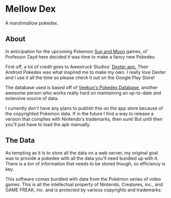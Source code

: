 # Mellow Dex

A marshmallow pokedex.

## About
In anticipation for the upcoming Pokemon [Sun and Moon](http://www.serebii.net/sunmoon/) games, ol' Professor Zayd here decided it was time to make a fancy new Pokedex.

First off, a lot of credit goes to Awestruck Studios' [Dexter app.](https://play.google.com/store/apps/details?id=com.awestruckstudios.pkmn&hl=en) Their Android Pokedex was what inspired me to make my own. I really love Dexter and I use it all the time so please check it out on the Google Play Store!

The database used is based off of [Veekun's Pokedex Database](https://github.com/veekun/pokedex), another awesome person who works really hard on maintaining an up-to-date and extensive source of data.

I currently don't have any plans to publish this on the app store because of the copyrighted Pokemon data. If in the future I find a way to release a version that complies with Nintendo's trademarks, then sure! But until then you'll just have to load the apk manually.

## The Data
As tempting as it is to store all the data on a web server, my original goal was to provide a pokedex with all the data you'll need bundled up with it. There is a *ton* of information that needs to be stored though, so efficiency is key.

This software comes bundled with data from the Pokémon series of video games. This is all the intellectual property of Nintendo, Creatures, inc., and GAME FREAK, inc. and is protected by various copyrights and trademarks.
